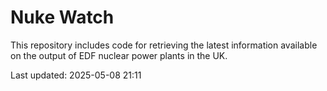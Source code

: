 # Nuke Watch

This repository includes code for retrieving the latest information available on the output of EDF nuclear power plants in the UK.

Last updated: 2025-05-08 21:11